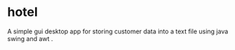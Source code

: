 # hotel

A simple gui desktop app for storing customer data into a text file using java swing and awt . 
